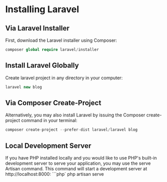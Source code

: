 # Installing Laravel

## Via Laravel Installer
First, download the Laravel installer using Composer:
```php
composer global require laravel/installer 
```

## Install Laravel Globally
Create laravel project in any directory in your computer:
```php
laravel new blog 
```

## Via Composer Create-Project
Alternatively, you may also install Laravel by issuing the Composer create-project command in your terminal:
```php
composer create-project --prefer-dist laravel/laravel blog 
```

## Local Development Server
If you have PHP installed locally and you would like to use PHP's built-in development server to serve your application, you may use the serve Artisan command. This command will start a development server at http://localhost:8000:
```php`
php artisan serve
```
